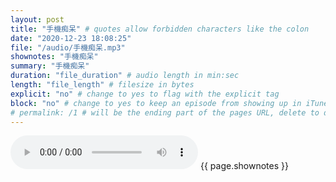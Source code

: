 ```yaml
---
layout: post
title: "手機痴呆" # quotes allow forbidden characters like the colon
date: "2020-12-23 18:08:25"
file: "/audio/手機痴呆.mp3"
shownotes: "手機痴呆"
summary: "手機痴呆"
duration: "file_duration" # audio length in min:sec
length: "file_length" # filesize in bytes
explicit: "no" # change to yes to flag with the explicit tag
block: "no" # change to yes to keep an episode from showing up in iTunes
# permalink: /1 # will be the ending part of the pages URL, delete to default to the title
---
```


<audio controls>
<source src="{{site.url}}{{site.baseurl}}{{ page.file }}" type="audio/x-mp3">
Your browser does not support the audio element.
</audio>
{{ page.shownotes }}
